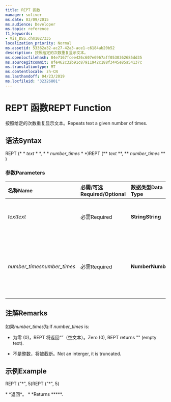 ```yaml
---
title: REPT 函数
manager: soliver
ms.date: 03/09/2015
ms.audience: Developer
ms.topic: reference
f1_keywords:
- Vis_DSS.chm1027335
localization_priority: Normal
ms.assetid: 53362a32-ac27-42a3-ace1-c6184ab20b52
description: 按照给定的次数重复显示文本。
ms.openlocfilehash: 84e7167fcee426c607e6967aff0530362685dd35
ms.sourcegitcommit: 8fe462c32b91c87911942c188f3445e85a54137c
ms.translationtype: MT
ms.contentlocale: zh-CN
ms.lasthandoff: 04/23/2019
ms.locfileid: "32326801"
---
```

# <a name="rept-function"></a><span data-ttu-id="4e528-103">REPT 函数</span><span class="sxs-lookup"><span data-stu-id="4e528-103">REPT Function</span></span>

<span data-ttu-id="4e528-104">按照给定的次数重复显示文本。</span><span class="sxs-lookup"><span data-stu-id="4e528-104">Repeats text a given number of times.</span></span> 
  
## <a name="syntax"></a><span data-ttu-id="4e528-105">语法</span><span class="sxs-lookup"><span data-stu-id="4e528-105">Syntax</span></span>

<span data-ttu-id="4e528-106">REPT (\* \* *text* \* \*, \* \* *number_times* \* \*)</span><span class="sxs-lookup"><span data-stu-id="4e528-106">REPT (\*\* *text* \*\*, \*\* *number_times* \*\* )</span></span> 
  
### <a name="parameters"></a><span data-ttu-id="4e528-107">参数</span><span class="sxs-lookup"><span data-stu-id="4e528-107">Parameters</span></span>

|<span data-ttu-id="4e528-108">**名称**</span><span class="sxs-lookup"><span data-stu-id="4e528-108">**Name**</span></span>|<span data-ttu-id="4e528-109">**必需/可选**</span><span class="sxs-lookup"><span data-stu-id="4e528-109">**Required/Optional**</span></span>|<span data-ttu-id="4e528-110">**数据类型**</span><span class="sxs-lookup"><span data-stu-id="4e528-110">**Data Type**</span></span>|<span data-ttu-id="4e528-111">**说明**</span><span class="sxs-lookup"><span data-stu-id="4e528-111">**Description**</span></span>|
|:-----|:-----|:-----|:-----|
| <span data-ttu-id="4e528-112">_text_</span><span class="sxs-lookup"><span data-stu-id="4e528-112">_text_</span></span> <br/> |<span data-ttu-id="4e528-113">必需</span><span class="sxs-lookup"><span data-stu-id="4e528-113">Required</span></span>  <br/> |<span data-ttu-id="4e528-114">**String**</span><span class="sxs-lookup"><span data-stu-id="4e528-114">**String**</span></span> <br/> | <span data-ttu-id="4e528-115">要重复的文本。</span><span class="sxs-lookup"><span data-stu-id="4e528-115">The text you want to repeat.</span></span>  <br/> |
| <span data-ttu-id="4e528-116">_number_times_</span><span class="sxs-lookup"><span data-stu-id="4e528-116">_number_times_</span></span> <br/> |<span data-ttu-id="4e528-117">必需</span><span class="sxs-lookup"><span data-stu-id="4e528-117">Required</span></span>  <br/> |<span data-ttu-id="4e528-118">**Number**</span><span class="sxs-lookup"><span data-stu-id="4e528-118">**Number**</span></span> <br/> |<span data-ttu-id="4e528-119">指定文本重复次数的正数。</span><span class="sxs-lookup"><span data-stu-id="4e528-119">A positive number specifying the number of times to repeat text.</span></span>  <br/> |
   
## <a name="remarks"></a><span data-ttu-id="4e528-120">注解</span><span class="sxs-lookup"><span data-stu-id="4e528-120">Remarks</span></span>

<span data-ttu-id="4e528-121">如果*number_times*为:</span><span class="sxs-lookup"><span data-stu-id="4e528-121">If  *number_times*  is:</span></span> 
  
- <span data-ttu-id="4e528-122">为零 (0)，REPT 将返回“”（空文本）。</span><span class="sxs-lookup"><span data-stu-id="4e528-122">Zero (0), REPT returns "" (empty text).</span></span>
    
- <span data-ttu-id="4e528-123">不是整数，将被截断。</span><span class="sxs-lookup"><span data-stu-id="4e528-123">Not an interger, it is truncated.</span></span>
    
## <a name="example"></a><span data-ttu-id="4e528-124">示例</span><span class="sxs-lookup"><span data-stu-id="4e528-124">Example</span></span>

<span data-ttu-id="4e528-125">REPT ("\*", 5)</span><span class="sxs-lookup"><span data-stu-id="4e528-125">REPT ("\*", 5)</span></span> 
  
<span data-ttu-id="4e528-126">\* \*返回\*。 \* \*</span><span class="sxs-lookup"><span data-stu-id="4e528-126">Returns \*\*\*\*\*.</span></span> 
  

